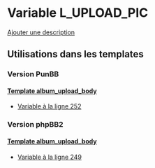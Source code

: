 # Variable L_UPLOAD_PIC
[Ajouter une description](https://fa-tvars.appspot.com/var/L_UPLOAD_PIC)

## Utilisations dans les templates

### Version PunBB

#### [Template album_upload_body](punbb/album_upload_body.md)
* [Variable &agrave; la ligne 252](../punbb/album_upload_body.tpl#L252)

### Version phpBB2

#### [Template album_upload_body](subsilver/album_upload_body.md)
* [Variable &agrave; la ligne 249](../subsilver/album_upload_body.tpl#L249)